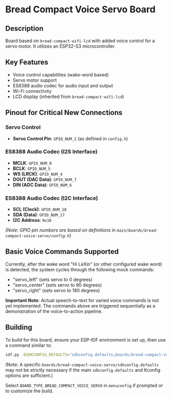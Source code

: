 # Bread Compact Voice Servo Board

## Description
Board based on `bread-compact-wifi-lcd` with added voice control for a servo motor. It utilizes an ESP32-S3 microcontroller.

## Key Features
- Voice control capabilities (wake-word based)
- Servo motor support
- ES8388 audio codec for audio input and output
- Wi-Fi connectivity
- LCD display (inherited from `bread-compact-wifi-lcd`)

## Pinout for Critical New Connections

### Servo Control
- **Servo Control Pin**: `GPIO_NUM_2` (as defined in `config.h`)

### ES8388 Audio Codec (I2S Interface)
- **MCLK**: `GPIO_NUM_0`
- **BCLK**: `GPIO_NUM_5`
- **WS (LRCK)**: `GPIO_NUM_4`
- **DOUT (DAC Data)**: `GPIO_NUM_7`
- **DIN (ADC Data)**: `GPIO_NUM_6`

### ES8388 Audio Codec (I2C Interface)
- **SCL (Clock)**: `GPIO_NUM_18`
- **SDA (Data)**: `GPIO_NUM_17`
- **I2C Address**: `0x10`

*(Note: GPIO pin numbers are based on definitions in `main/boards/bread-compact-voice-servo/config.h`)*

## Basic Voice Commands Supported
Currently, after the wake word "Hi LeXin" (or other configured wake word) is detected, the system cycles through the following mock commands:
- "servo_left" (sets servo to 0 degrees)
- "servo_center" (sets servo to 90 degrees)
- "servo_right" (sets servo to 180 degrees)

**Important Note**: Actual speech-to-text for varied voice commands is not yet implemented. The commands above are triggered sequentially as a demonstration of the voice-to-action pipeline.

## Building
To build for this board, ensure your ESP-IDF environment is set up, then use a command similar to:
```bash
idf.py -DSDKCONFIG_DEFAULTS="sdkconfig.defaults;boards/bread-compact-voice-servo/sdkconfig.defaults" build
```
(Note: A specific `boards/bread-compact-voice-servo/sdkconfig.defaults` may not be strictly necessary if the main `sdkconfig.defaults` and Kconfig options are sufficient.)

Select `BOARD_TYPE_BREAD_COMPACT_VOICE_SERVO` in `menuconfig` if prompted or to customize the build.
